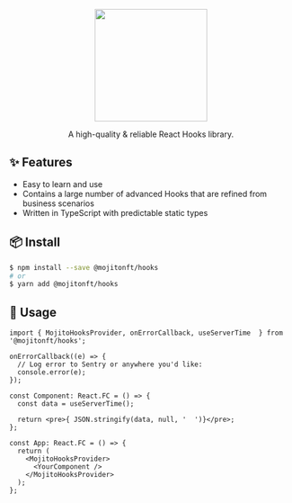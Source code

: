 <p align="center">
  <a href="#">
    <img width="200" src="https://github.com/mojitoinc/mixers/blob/main/public/logo.svg">
  </a>
</p>

<div align="center">
A high-quality & reliable React Hooks library. 
</div>

<!-- ## 📚 Documentation

- [English]() -->

## ✨ Features

- Easy to learn and use
- Contains a large number of advanced Hooks that are refined from business scenarios
- Written in TypeScript with predictable static types

## 📦 Install

```bash
$ npm install --save @mojitonft/hooks
# or
$ yarn add @mojitonft/hooks
```

## 🔨 Usage

```TSX
import { MojitoHooksProvider, onErrorCallback, useServerTime  } from '@mojitonft/hooks';

onErrorCallback((e) => {
  // Log error to Sentry or anywhere you'd like:
  console.error(e);
});

const Component: React.FC = () => {
  const data = useServerTime();

  return <pre>{ JSON.stringify(data, null, '  ')}</pre>;
};

const App: React.FC = () => {
  return (
    <MojitoHooksProvider>
      <YourComponent />
    </MojitoHooksProvider>
  );
};
```
 
